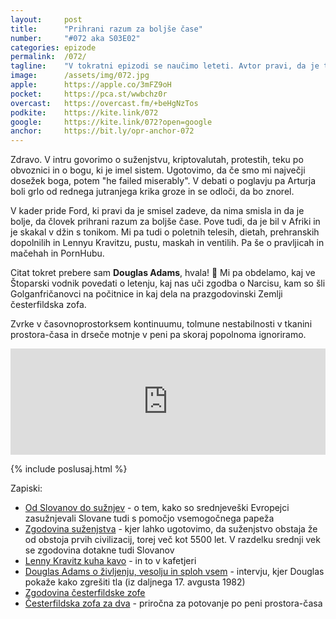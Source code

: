 ```yaml
---
layout: 	post
title:  	"Prihrani razum za boljše čase"
number: 	"#072 aka S03E02"
categories:	epizode
permalink:	/072/
tagline: 	"V tokratni epizodi se naučimo leteti. Avtor pravi, da je tako lahko kot ''Vržeš se na tla in zgrešiš'' in tudi prebere citat. Ja, sam Douglas Adams! V epizodi pa še o marsičem."
image:		/assets/img/072.jpg
apple:		https://apple.co/3mFZ9oH
pocket:		https://pca.st/wwbchz0r
overcast:	https://overcast.fm/+beHgNzTos
podkite:	https://kite.link/072
google:		https://kite.link/072?open=google
anchor:		https://bit.ly/opr-anchor-072
---
```


Zdravo. V intru govorimo o suženjstvu, kriptovalutah, protestih, teku po obvoznici in o bogu, ki je imel sistem. Ugotovimo, da če smo mi največji dosežek boga, potem "he failed miserably". V debati o poglavju pa Arturja boli grlo od rednega jutranjega krika groze in se odloči, da bo znorel. 

V kader pride Ford, ki pravi da je smisel zadeve, da nima smisla in da je bolje, da človek prihrani razum za boljše čase. Pove tudi, da je bil v Afriki in je skakal v džin s tonikom. Mi pa tudi o poletnih telesih, dietah, prehranskih dopolnilih in Lennyu Kravitzu, pustu, maskah in ventilih. Pa še o pravljicah in mačehah in PornHubu. 

Citat tokret prebere sam **Douglas Adams**, hvala! 🙏 Mi pa obdelamo, kaj ve Štoparski vodnik povedati o letenju, kaj nas uči zgodba o Narcisu, kam so šli Golganfričanovci na počitnice in kaj dela na prazgodovinski Zemlji česterfildska zofa. 

Zvrke v časovnoprostorksem kontinuumu, tolmune nestabilnosti v tkanini prostora-časa in drseče motnje v peni pa skoraj popolnoma ignoriramo. 

<iframe src="https://www.listennotes.com/podcasts/opravičujemo-se-za/prihrani-razum-za-boljše-čase-amy8FW6e3wL/embed/" height="170px" width="100%" style="width: 1px; min-width: 100%;" loading="lazy" frameborder="0" scrolling="no"></iframe> 

{% include poslusaj.html %}

Zapiski:
- [Od Slovanov do sužnjev](http://evoandproud.blogspot.com/2013/09/from-slavs-to-slaves.html) - o tem, kako so srednjeveški Evropejci zasužnjevali Slovane tudi s pomočjo vsemogočnega papeža
- [Zgodovina suženjstva](https://en.wikipedia.org/wiki/History_of_slavery#Middle_Ages_2) - kjer lahko ugotovimo, da suženjstvo obstaja že od obstoja prvih civilizacij, torej več kot 5500 let. V razdelku srednji vek se zgodovina dotakne tudi Slovanov
- [Lenny Kravitz kuha kavo](https://www.instagram.com/p/CUapG-CreUk/) - in to v kafetjeri
- [Douglas Adams o življenju, vesolju in sploh vsem](https://www.bbc.co.uk/archive/douglas_adams_newsnight/zjb992p) - intervju, kjer Douglas pokaže kako zgrešiti tla (iz daljnega 17. avgusta 1982)
- [Zgodovina česterfildske zofe](https://www.timelesschesterfields.com/history-of-the-chesterfield-sofa-i152)
- [Česterfildska zofa za dva](https://www.thechesterfieldcompany.com/chesterfield-sofas/claridge-leather-chesterfieldsofa/2-seater/) - priročna za potovanje po peni prostora-časa
